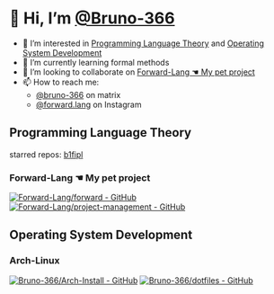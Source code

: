 # 👋 Hi, I’m [@Bruno-366](https://github.com/Bruno-366)

- 👀 I’m interested in [Programming Language Theory](#programming-language-theory) and [Operating System Development](#operating-system-development)
- 🌱 I’m currently learning formal methods
- 💞️ I’m looking to collaborate on [Forward-Lang ☚ My pet project](#forward-lang--my-pet-project)
- 📫 How to reach me:
  - [@bruno-366] on matrix
  - [@forward.lang] on Instagram

[@forward.lang]: https://www.instagram.com/forward.lang/
[@bruno-366]: https://matrix.to/#/@bruno-366:matrix.org

<!---
Bruno-366/Bruno-366 is a ✨ special ✨ repository because its `README.md` (this file) appears on your GitHub profile.
You can click the Preview link to take a look at your changes.
--->

## Programming Language Theory

starred repos: [b1fipl]

[b1fipl]: https://github.com/marcpaq/b1fipl

### Forward-Lang ☚ My pet project

[![Forward-Lang/forward - GitHub](https://github-readme-stats.vercel.app/api/pin/?username=Forward-Lang&repo=forward)](https://github.com/Forward-Lang/forward)
[![Forward-Lang/project-management - GitHub](https://github-readme-stats.vercel.app/api/pin/?username=Forward-Lang&repo=project-management)](https://github.com/Forward-Lang/project-management)

## Operating System Development
### Arch-Linux

[![Bruno-366/Arch-Install - GitHub](https://github-readme-stats.vercel.app/api/pin/?username=Bruno-366&repo=Arch-Install)](https://github.com/Bruno-366/Arch-Install)
[![Bruno-366/dotfiles - GitHub](https://github-readme-stats.vercel.app/api/pin/?username=Bruno-366&repo=dotfiles)](https://github.com/Bruno-366/dotfiles)

<!--
## GitHub Stats & Top Langs

[![Top Langs](https://github-readme-stats.vercel.app/api/top-langs/?username=Bruno-366)](https://github.com/anuraghazra/github-readme-stats)
[![Bruno-366's GitHub stats](https://github-readme-stats-one-bice.vercel.app/api?username=Bruno-366&show_icons=true&include_all_commits=true&count_private=true&role=OWNER,COLLABORATOR)](https://github.com/anuraghazra/github-readme-stats)

Sometimes,
when I'm bored I play with languages on my private repo.  
(It's private becuase it has answers to code challenges, and I don't want to spoil the fun for others)

Today (DD/MM/YYYY: 17/06/2021) the repo's language usage looks like this:

![image](https://user-images.githubusercontent.com/81762173/122386935-a6feca00-cf6e-11eb-93a6-72de075f755c.png)

-->
